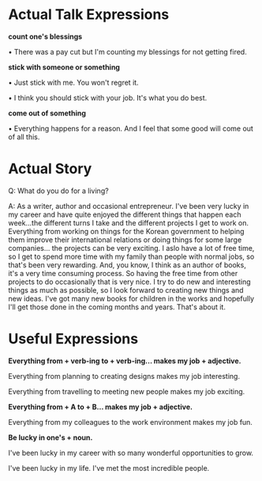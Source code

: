# Actual Talk Expressions

**count one's blessings**

• There was a pay cut but I'm counting my blessings for not getting fired.  

**stick with someone or something**

• Just stick with me. You won't regret it.

• I think you should stick with your job. It's what you do best.

**come out of something**

• Everything happens for a reason. And I feel that some good will come out of all this.

# Actual Story

Q: What do you do for a living?

A: As a writer, author and occasional entrepreneur. I've been very lucky in my career and have quite enjoyed the different things that happen each week...the different turns I take and the different projects I get to work on. Everything from working on things for the Korean government to helping them improve their international relations or doing things for some large companies... the projects can be very exciting. I aslo have a lot of free time, so I get to spend more time with my family than people with normal jobs, so that's been very rewarding. And, you know, I think as an author of books, it's a very time consuming process. So having the free time from other projects to do occasionally that is very nice. I try to do new and interesting things as much as possible, so I look forward to creating new things and new ideas. I've got many new books for children in the works and hopefully I'll get those done in the coming months and years. That's about it.



# Useful Expressions

**Everything from + verb-ing to + verb-ing... makes my job + adjective.**

Everything from planning to creating designs makes my job interesting.

Everything from travelling to meeting new people makes my job exciting.

**Everything from + A to + B... makes my job + adjective.**

Everything from my colleagues to the work environment makes my job fun.

**Be lucky in one's + noun.**

I've been lucky in my career with so many wonderful opportunities to grow.

I've been lucky in my life. I've met the most incredible people.














